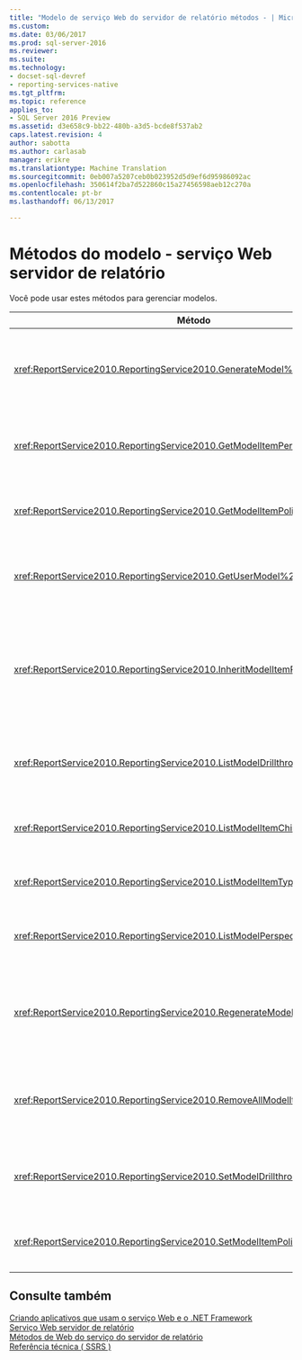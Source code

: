 ```yaml
---
title: "Modelo de serviço Web do servidor de relatório métodos - | Microsoft Docs"
ms.custom: 
ms.date: 03/06/2017
ms.prod: sql-server-2016
ms.reviewer: 
ms.suite: 
ms.technology:
- docset-sql-devref
- reporting-services-native
ms.tgt_pltfrm: 
ms.topic: reference
applies_to:
- SQL Server 2016 Preview
ms.assetid: d3e658c9-bb22-480b-a3d5-bcde8f537ab2
caps.latest.revision: 4
author: sabotta
ms.author: carlasab
manager: erikre
ms.translationtype: Machine Translation
ms.sourcegitcommit: 0eb007a5207ceb0b023952d5d9ef6d95986092ac
ms.openlocfilehash: 350614f2ba7d522860c15a27456598aeb12c270a
ms.contentlocale: pt-br
ms.lasthandoff: 06/13/2017

---
```

# <a name="model-methods---report-server-web-service"></a>Métodos do modelo - serviço Web servidor de relatório
  Você pode usar estes métodos para gerenciar modelos.  
  
|Método|Ação|  
|------------|------------|  
|<xref:ReportService2010.ReportingService2010.GenerateModel%2A>|Gera um modelo padrão com base em uma fonte de dados compartilhada.|  
|<xref:ReportService2010.ReportingService2010.GetModelItemPermissions%2A>|Recupera as permissões de usuário associadas ao item de modelo.|  
|<xref:ReportService2010.ReportingService2010.GetModelItemPolicies%2A>|Recupera as políticas associadas a um item de modelo.|  
|<xref:ReportService2010.ReportingService2010.GetUserModel%2A>|Retorna a parte semântica de um modelo para o usuário atual.|  
|<xref:ReportService2010.ReportingService2010.InheritModelItemParentSecurity%2A>|Exclui as políticas associadas com um item de modelo e faz com que o item de modelo herde as políticas de seu pai.|  
|<xref:ReportService2010.ReportingService2010.ListModelDrillthroughReports%2A>|Lista relatórios detalhados associados a uma entidade em um modelo.|  
|<xref:ReportService2010.ReportingService2010.ListModelItemChildren%2A>|Retorna uma matriz de elementos filho de item de modelo.|  
|<xref:ReportService2010.ReportingService2010.ListModelItemTypes%2A>|Retorna uma lista de itens de modelo com suporte.|  
|<xref:ReportService2010.ReportingService2010.ListModelPerspectives%2A>|Lista os modelos e as perspectivas disponíveis para o usuário.|  
|<xref:ReportService2010.ReportingService2010.RegenerateModel%2A>|Atualiza um modelo existente com base nas alterações no esquema da fonte de dados.|  
|<xref:ReportService2010.ReportingService2010.RemoveAllModelItemPolicies%2A>|Exclui todas as políticas associadas a itens de modelo no modelo especificado.|  
|<xref:ReportService2010.ReportingService2010.SetModelDrillthroughReports%2A>|Associa um conjunto de relatórios detalhados junto com um modelo.|  
|<xref:ReportService2010.ReportingService2010.SetModelItemPolicies%2A>|Define as políticas de segurança em um item de modelo.|  
  
## <a name="see-also"></a>Consulte também  
 [Criando aplicativos que usam o serviço Web e o .NET Framework](../../../reporting-services/report-server-web-service/net-framework/building-applications-using-the-web-service-and-the-net-framework.md)   
 [Serviço Web servidor de relatório](../../../reporting-services/report-server-web-service/report-server-web-service.md)   
 [Métodos de Web do serviço do servidor de relatório](../../../reporting-services/report-server-web-service/methods/report-server-web-service-methods.md)   
 [Referência técnica &#40; SSRS &#41;](../../../reporting-services/technical-reference-ssrs.md)  
  
  
